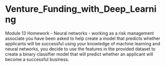 # Venture_Funding_with_Deep_Learning
Module 13 Homework - Neural networks - working as a risk management associate you have been asked to help create a model that predicts whether applicants will be successful using your knowledge of machine learning and neural networks, you decide to use the features in the provided dataset to create a binary classifier model that will predict whether an applicant will become a successful business. 
